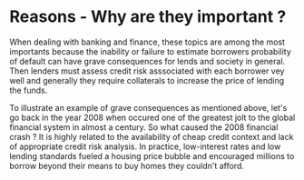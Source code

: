 # Reasons  - Why are they important ?

When dealing with banking and finance, these topics are among the most importants because the inability or failure to estimate borrowers probability of default can have grave consequences for lends and society in general. Then lenders must assess credit risk asssociated with each borrower vey well and generally they require collaterals to increase the price of lending the funds.

To illustrate an example of grave consequences as mentioned above, let's go back in the year 2008 when occured one of the greatest jolt to the global financial system in almost a century. So what caused the 2008 financial crash ? It is highly related to the availability of cheap credit context and lack of appropriate credit risk analysis. In practice, low-interest rates and low lending standards fueled a housing price bubble and encouraged millions to borrow beyond their means to buy homes they couldn't afford.

